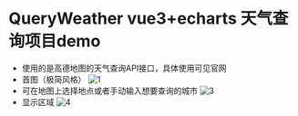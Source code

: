 # QueryWeather vue3+echarts 天气查询项目demo
- 使用的是高德地图的天气查询API接口，具体使用可见官网
- 首图（极简风格）
![1](https://user-images.githubusercontent.com/68214921/179162299-8b12a827-2998-40ed-bf43-6473145073a5.png)
- 可在地图上选择地点或者手动输入想要查询的城市
![3](https://user-images.githubusercontent.com/68214921/179162494-24af77d9-a122-4969-a8bc-0e1f452ec5fe.png)
- 显示区域
![4](https://user-images.githubusercontent.com/68214921/179162617-528a98c7-6113-4b64-9dfe-eb7212b7e7b6.png)
